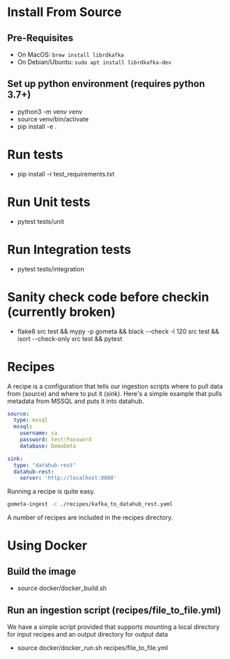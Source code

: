 # Install From Source
## Pre-Requisites
- On MacOS: `brew install librdkafka`
- On Debian/Ubuntu: `sudo apt install librdkafka-dev`

## Set up python environment (requires python 3.7+)
- python3 -m venv venv
- source venv/bin/activate
- pip install -e .

# Run tests
- pip install -r test_requirements.txt
# Run Unit tests
- pytest tests/unit
# Run Integration tests
- pytest tests/integration

# Sanity check code before checkin (currently broken)
- flake8 src test && mypy -p gometa && black --check -l 120 src test && isort --check-only src test && pytest

# Recipes

A recipe is a configuration that tells our ingestion scripts where to pull data from (source) and where to put it (sink).
Here's a simple example that pulls metadata from MSSQL and puts it into datahub.

```yaml
source:
  type: mssql
  mssql:
    username: sa
    password: test!Password
    database: DemoData

sink:
  type: "datahub-rest"
  datahub-rest:
    server: 'http://localhost:8080'
```

Running a recipe is quite easy.

```bash
gometa-ingest -c ./recipes/kafka_to_datahub_rest.yaml
```

A number of recipes are included in the recipes directory.

# Using Docker
## Build the image
- source docker/docker_build.sh

## Run an ingestion script (recipes/file_to_file.yml)
We have a simple script provided that supports mounting a local directory for input recipes and an output directory for output data
- source docker/docker_run.sh recipes/file_to_file.yml

